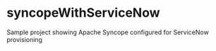 # syncopeWithServiceNow
Sample project showing Apache Syncope configured for ServiceNow provisioning 
